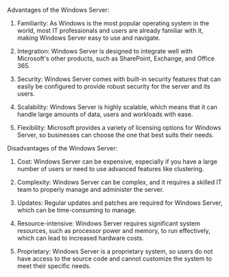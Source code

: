 Advantages of the Windows Server:

1. Familiarity: As Windows is the most popular operating system in the world, most IT professionals and users are already familiar with it, making Windows Server easy to use and navigate.

2. Integration: Windows Server is designed to integrate well with Microsoft's other products, such as SharePoint, Exchange, and Office 365.

3. Security: Windows Server comes with built-in security features that can easily be configured to provide robust security for the server and its users.

4. Scalability: Windows Server is highly scalable, which means that it can handle large amounts of data, users and workloads with ease.

5. Flexibility: Microsoft provides a variety of licensing options for Windows Server, so businesses can choose the one that best suits their needs.

Disadvantages of the Windows Server:

1. Cost: Windows Server can be expensive, especially if you have a large number of users or need to use advanced features like clustering.

2. Complexity: Windows Server can be complex, and it requires a skilled IT team to properly manage and administer the server.

3. Updates: Regular updates and patches are required for Windows Server, which can be time-consuming to manage.

4. Resource-intensive: Windows Server requires significant system resources, such as processor power and memory, to run effectively, which can lead to increased hardware costs.

5. Proprietary: Windows Server is a proprietary system, so users do not have access to the source code and cannot customize the system to meet their specific needs.
